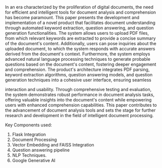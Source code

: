 In an era characterized by the proliferation of digital documents, the need for efficient and intelligent tools for document analysis and comprehension has become paramount. This paper presents the development and implementation of a novel product that facilitates document understanding through automated keyword extraction, question answering, and question generation functionalities. The system allows users to upload PDF files, from which relevant keywords are extracted to provide a concise summary of the document's content. Additionally, users can pose inquiries about the uploaded document, to which the system responds with accurate answers derived from the document's context. Furthermore, the system employs advanced natural language processing techniques to generate probable questions based on the document's content, fostering deeper engagement and comprehension. The product's architecture integrates PDF parsing, keyword extraction algorithms, question answering models, and question generation techniques into a cohesive user interface, ensuring seamless 

interaction and usability. Through comprehensive testing and evaluation, the system demonstrates robust performance in document analysis tasks, offering valuable insights into the document's content while empowering users with enhanced comprehension capabilities. This paper contributes to the advancement of document analysis tools and sets the stage for further research and development in the field of intelligent document processing.

Key Components used:
1. Flask Integration
2. Document Processing
3. Vector Embedding and FAISS Integration
4. Question answering pipeline
5. NLP Techniques.
6. Google Generative AI
